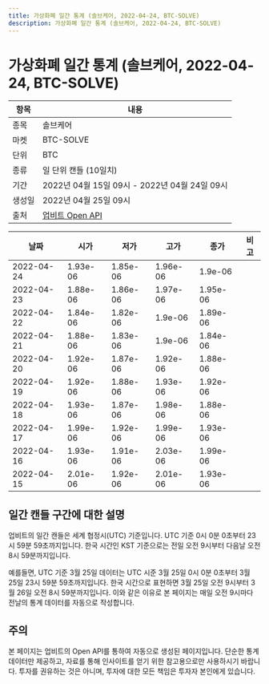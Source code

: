 ```yaml
---
title: 가상화폐 일간 통계 (솔브케어, 2022-04-24, BTC-SOLVE)
description: 가상화폐 일간 통계 (솔브케어, 2022-04-24, BTC-SOLVE)
---
```



가상화폐 일간 통계 (솔브케어, 2022-04-24, BTC-SOLVE)
===

|항목|내용|
|--|--|
|종목|솔브케어|
|마켓|BTC-SOLVE|
|단위|BTC|
|종류|일 단위 캔들 (10일치)|
|기간|2022년 04월 15일 09시 - 2022년 04월 24일 09시|
|생성일|2022년 04월 25일 09시|
|출처|[업비트 Open API](https://docs.upbit.com)|


|날짜|시가|저가|고가|종가|비고|
|--|--|--|--|--|--|
|2022-04-24|1.93e-06|1.85e-06|1.96e-06|1.9e-06|    |
|2022-04-23|1.88e-06|1.86e-06|1.97e-06|1.95e-06|    |
|2022-04-22|1.84e-06|1.82e-06|1.9e-06|1.89e-06|    |
|2022-04-21|1.88e-06|1.83e-06|1.9e-06|1.84e-06|    |
|2022-04-20|1.92e-06|1.87e-06|1.92e-06|1.88e-06|    |
|2022-04-19|1.92e-06|1.88e-06|1.93e-06|1.92e-06|    |
|2022-04-18|1.93e-06|1.87e-06|1.98e-06|1.88e-06|    |
|2022-04-17|1.99e-06|1.92e-06|1.99e-06|1.93e-06|    |
|2022-04-16|1.93e-06|1.91e-06|2.03e-06|1.99e-06|    |
|2022-04-15|2.01e-06|1.92e-06|2.01e-06|1.93e-06|    |


일간 캔들 구간에 대한 설명
---


업비트의 일간 캔들은 세계 협정시(UTC) 기준입니다. 
UTC 기준 0시 0분 0초부터 23시 59분 59초까지입니다. 
한국 시간인 KST 기준으로는 전일 오전 9시부터 다음날 오전 8시 59분까지입니다. 


예를들면, UTC 기준 3월 25일 데이터는 UTC 시준 3월 25일 0시 0분 0초부터 3월 25일 23시 59분 59초까지입니다. 
한국 시간으로 표현하면 3월 25일 오전 9시부터 3월 26일 오전 8시 59분까지입니다. 
이와 같은 이유로 본 페이지는 매일 오전 9시마다 전날의 통계 데이터를 자동으로 작성합니다. 


주의
---


본 페이지는 업비트의 Open API를 통하여 자동으로 생성된 페이지입니다. 
단순한 통계 데이터만 제공하고, 자료를 통해 인사이트를 얻기 위한 참고용으로만 사용하시기 바랍니다. 
투자를 권유하는 것은 아니며, 투자에 대한 모든 책임은 투자자 본인에게 있습니다. 
